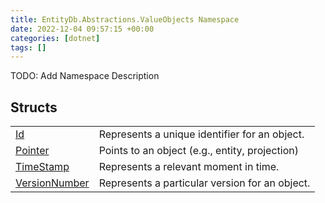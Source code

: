```yaml
---
title: EntityDb.Abstractions.ValueObjects Namespace
date: 2022-12-04 09:57:15 +00:00
categories: [dotnet]
tags: []
---
```



TODO: Add Namespace Description

## Structs
<table><tr><td><!--/posts/dotnet-entitydb-abstractions-valueobjects-id--><a href='#'>Id</a></td><td>
Represents a unique identifier for an object.
</td></tr><tr><td><!--/posts/dotnet-entitydb-abstractions-valueobjects-pointer--><a href='#'>Pointer</a></td><td>
Points to an object (e.g., entity, projection)
</td></tr><tr><td><!--/posts/dotnet-entitydb-abstractions-valueobjects-timestamp--><a href='#'>TimeStamp</a></td><td>
Represents a relevant moment in time.
</td></tr><tr><td><!--/posts/dotnet-entitydb-abstractions-valueobjects-versionnumber--><a href='#'>VersionNumber</a></td><td>
Represents a particular version for an object.
</td></tr></table>
